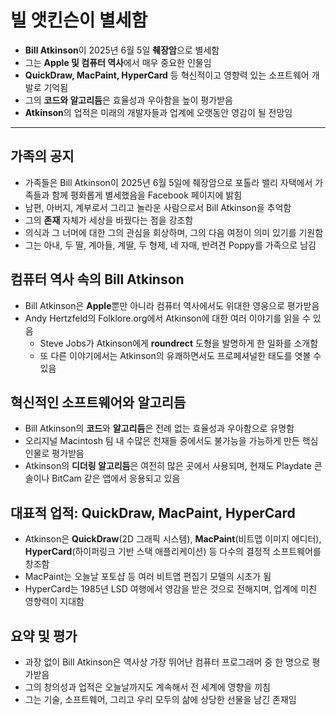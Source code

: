 # 빌 앳킨슨이 별세함


* **Bill Atkinson**이 2025년 6월 5일 **췌장암**으로 별세함
* 그는 **Apple 및 컴퓨터 역사**에서 매우 중요한 인물임
* **QuickDraw, MacPaint, HyperCard** 등 혁신적이고 영향력 있는 소프트웨어 개발로 기억됨
* 그의 **코드와 알고리듬**은 효율성과 우아함을 높이 평가받음
* **Atkinson**의 업적은 미래의 개발자들과 업계에 오랫동안 영감이 될 전망임

---

가족의 공지
------

* 가족들은 Bill Atkinson이 2025년 6월 5일에 췌장암으로 포톨라 밸리 자택에서 가족들과 함께 평화롭게 별세했음을 Facebook 페이지에 밝힘
* 남편, 아버지, 계부로서 그리고 놀라운 사람으로서 Bill Atkinson을 추억함
* 그의 **존재** 자체가 세상을 바꿨다는 점을 강조함
* 의식과 그 너머에 대한 그의 관심을 회상하며, 그의 다음 여정이 의미 있기를 기원함
* 그는 아내, 두 딸, 계아들, 계딸, 두 형제, 네 자매, 반려견 Poppy를 가족으로 남김

컴퓨터 역사 속의 Bill Atkinson
-----------------------

* Bill Atkinson은 **Apple**뿐만 아니라 컴퓨터 역사에서도 위대한 영웅으로 평가받음
* Andy Hertzfeld의 Folklore.org에서 Atkinson에 대한 여러 이야기를 읽을 수 있음
  + Steve Jobs가 Atkinson에게 **roundrect** 도형을 발명하게 한 일화를 소개함
  + 또 다른 이야기에서는 Atkinson의 유쾌하면서도 프로페셔널한 태도를 엿볼 수 있음

혁신적인 소프트웨어와 알고리듬
----------------

* Bill Atkinson의 **코드**와 **알고리듬**은 전례 없는 효율성과 우아함으로 유명함
* 오리지널 Macintosh 팀 내 수많은 천재들 중에서도 불가능을 가능하게 만든 핵심 인물로 평가받음
* Atkinson의 **디더링 알고리듬**은 여전히 많은 곳에서 사용되며, 현재도 Playdate 콘솔이나 BitCam 같은 앱에서 응용되고 있음

대표적 업적: QuickDraw, MacPaint, HyperCard
--------------------------------------

* Atkinson은 **QuickDraw**(2D 그래픽 시스템), **MacPaint**(비트맵 이미지 에디터), **HyperCard**(하이퍼링크 기반 스택 애플리케이션) 등 다수의 결정적 소프트웨어를 창조함
* MacPaint는 오늘날 포토샵 등 여러 비트맵 편집기 모델의 시초가 됨
* HyperCard는 1985년 LSD 여행에서 영감을 받은 것으로 전해지며, 업계에 미친 영향력이 지대함

요약 및 평가
-------

* 과장 없이 Bill Atkinson은 역사상 가장 뛰어난 컴퓨터 프로그래머 중 한 명으로 평가받음
* 그의 창의성과 업적은 오늘날까지도 계속해서 전 세계에 영향을 끼침
* 그는 기술, 소프트웨어, 그리고 우리 모두의 삶에 상당한 선물을 남긴 존재임
